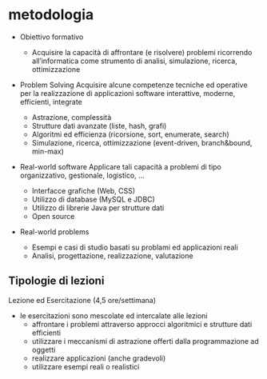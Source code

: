 # metodologia

* Obiettivo formativo
  * Acquisire la capacità di affrontare (e risolvere) problemi ricorrendo all’informatica come strumento di analisi, simulazione, ricerca, ottimizzazione

* Problem Solving
    Acquisire alcune competenze tecniche ed operative per la
    realizzazione di applicazioni software interattive,
    moderne, efficienti, integrate
  * Astrazione, complessità
  * Strutture dati avanzate (liste, hash, grafi)
  * Algoritmi ed efficienza (ricorsione, sort, enumerate, search)
  * Simulazione, ricerca, ottimizzazione (event-driven, branch&bound, min-max)

* Real-world software
    Applicare tali capacità a problemi di tipo organizzativo, gestionale, logistico, ...
  * Interfacce grafiche (Web, CSS)
  * Utilizzo di database (MySQL e JDBC)
  * Utilizzo di librerie Java per strutture dati
  * Open source

* Real-world problems
  * Esempi e casi di studio basati su problami ed applicazioni reali
  * Analisi, progettazione, realizzazione, valutazione

## Tipologie di lezioni

Lezione ed Esercitazione (4,5 ore/settimana)

* le esercitazioni sono mescolate ed intercalate alle lezioni
  * affrontare i problemi attraverso approcci algoritmici e strutture dati efficienti
  * utilizzare i meccanismi di astrazione offerti dalla programmazione ad oggetti
  * realizzare applicazioni (anche gradevoli)
  * utilizzare esempi reali o realistici